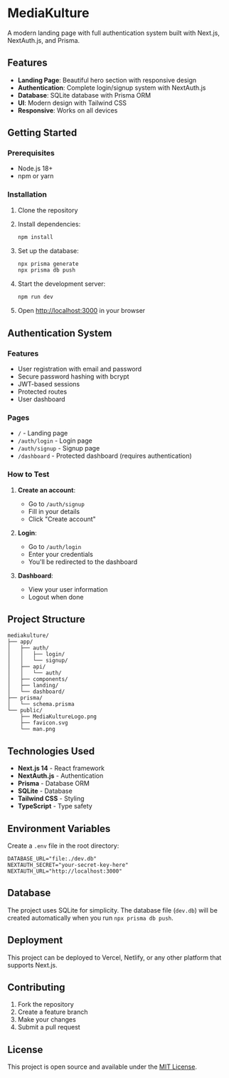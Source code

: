 # MediaKulture

A modern landing page with full authentication system built with Next.js, NextAuth.js, and Prisma.

## Features

- **Landing Page**: Beautiful hero section with responsive design
- **Authentication**: Complete login/signup system with NextAuth.js
- **Database**: SQLite database with Prisma ORM
- **UI**: Modern design with Tailwind CSS
- **Responsive**: Works on all devices

## Getting Started

### Prerequisites

- Node.js 18+ 
- npm or yarn

### Installation

1. Clone the repository
2. Install dependencies:
   ```bash
   npm install
   ```

3. Set up the database:
   ```bash
   npx prisma generate
   npx prisma db push
   ```

4. Start the development server:
   ```bash
   npm run dev
   ```

5. Open [http://localhost:3000](http://localhost:3000) in your browser

## Authentication System

### Features
- User registration with email and password
- Secure password hashing with bcrypt
- JWT-based sessions
- Protected routes
- User dashboard

### Pages
- `/` - Landing page
- `/auth/login` - Login page
- `/auth/signup` - Signup page  
- `/dashboard` - Protected dashboard (requires authentication)

### How to Test

1. **Create an account**:
   - Go to `/auth/signup`
   - Fill in your details
   - Click "Create account"

2. **Login**:
   - Go to `/auth/login`
   - Enter your credentials
   - You'll be redirected to the dashboard

3. **Dashboard**:
   - View your user information
   - Logout when done

## Project Structure

```
mediakulture/
├── app/
│   ├── auth/
│   │   ├── login/
│   │   └── signup/
│   ├── api/
│   │   └── auth/
│   ├── components/
│   ├── landing/
│   └── dashboard/
├── prisma/
│   └── schema.prisma
└── public/
    ├── MediaKultureLogo.png
    ├── favicon.svg
    └── man.png
```

## Technologies Used

- **Next.js 14** - React framework
- **NextAuth.js** - Authentication
- **Prisma** - Database ORM
- **SQLite** - Database
- **Tailwind CSS** - Styling
- **TypeScript** - Type safety

## Environment Variables

Create a `.env` file in the root directory:

```env
DATABASE_URL="file:./dev.db"
NEXTAUTH_SECRET="your-secret-key-here"
NEXTAUTH_URL="http://localhost:3000"
```

## Database

The project uses SQLite for simplicity. The database file (`dev.db`) will be created automatically when you run `npx prisma db push`.

## Deployment

This project can be deployed to Vercel, Netlify, or any other platform that supports Next.js.

## Contributing

1. Fork the repository
2. Create a feature branch
3. Make your changes
4. Submit a pull request

## License

This project is open source and available under the [MIT License](LICENSE).
